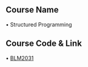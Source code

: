 ## Course Name
• Structured Programming

## Course Code & Link
• [BLM2031](http://www.bologna.yildiz.edu.tr/index.php?r=course/view&id=9460&aid=3)
